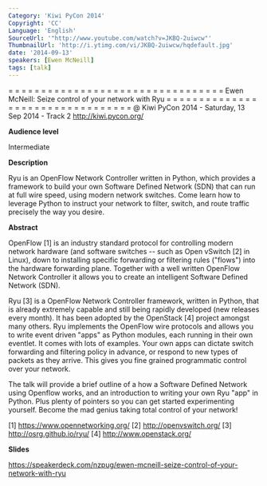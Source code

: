 ```yaml
---
Category: 'Kiwi PyCon 2014'
Copyright: 'CC'
Language: 'English'
SourceUrl: '"http://www.youtube.com/watch?v=JKBQ-2uiwcw"'
ThumbnailUrl: 'http://i.ytimg.com/vi/JKBQ-2uiwcw/hqdefault.jpg'
date: '2014-09-13'
speakers: [Ewen McNeill]
tags: [talk]
---
```

= = = = = = = = = = = = = = = = = = = = = = = = = = = = = = = = = 
Ewen McNeill:
Seize control of your network with Ryu
= = = = = = = = = = = = = = = = = = = = = = = = = = = = = = = = = 
@ Kiwi PyCon 2014 - Saturday, 13 Sep 2014 - Track 2 
http://kiwi.pycon.org/

**Audience level**

Intermediate

**Description**

Ryu is an OpenFlow Network Controller written in Python, which provides a framework to build your own Software Defined Network (SDN) that can run at full wire speed, using modern network switches. Come learn how to leverage Python to instruct your network to filter, switch, and route traffic precisely the way you desire.

**Abstract**

OpenFlow [1] is an industry standard protocol for controlling modern network hardware (and software switches -- such as Open vSwitch [2] in Linux), down to installing specific forwarding or filtering rules ("flows") into the hardware forwarding plane. Together with a well written OpenFlow Network Controller it allows you to create an intelligent Software Defined Network (SDN).

Ryu [3] is a OpenFlow Network Controller framework, written in Python, that is already extremely capable and still being rapidly developed (new releases every month). It has been adopted by the OpenStack [4] project amongst many others. Ryu implements the OpenFlow wire protocols and allows you to write event driven "apps" as Python modules, each running in their own eventlet. It comes with lots of examples. Your own apps can dictate switch forwarding and filtering policy in advance, or respond to new types of packets as they arrive. This gives you fine grained programmatic control over your network.

The talk will provide a brief outline of a how a Software Defined Network using Openflow works, and an introduction to writing your own Ryu "app" in Python. Plus plenty of pointers so you can get started experimenting yourself. Become the mad genius taking total control of your network!

[1] https://www.opennetworking.org/
[2] http://openvswitch.org/
[3] http://osrg.github.io/ryu/
[4] http://www.openstack.org/

**Slides**

https://speakerdeck.com/nzpug/ewen-mcneill-seize-control-of-your-network-with-ryu